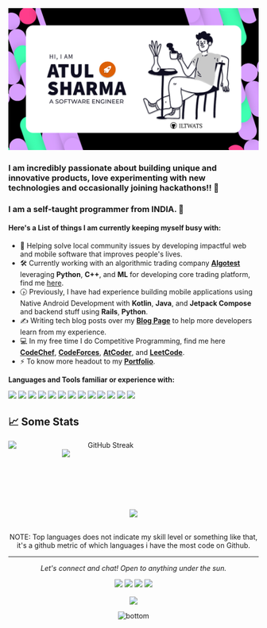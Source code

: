 
<!--
**Iltwats/Iltwats** is a ✨ _special_ ✨ repository because its `README.md` (this file) appears on your GitHub profile.-->
<img src="https://github.com/Iltwats/Iltwats/raw/master/resources/01.jpg" alt="Hero image">

### I am incredibly passionate about building unique and innovative products, love experimenting with new technologies and occasionally joining hackathons!! 👋
### I am a self-taught programmer from INDIA. 🔭
#### Here's a List of things I am currently keeping myself busy with:
- 🌱 Helping solve local community issues by developing impactful web and mobile software that improves people's lives.
- 🛠 Currently working with an algorithmic trading company **[Algotest](https://algotest.in/)** leveraging **Python**, **C++**, and **ML** for developing core trading platform, find me [here](https://github.com/atul-algotest).
- 🕟 Previously, I have had experience building mobile applications using Native Android Development with **Kotlin**, **Java**, and **Jetpack Compose** and backend stuff using **Rails**, **Python**.
- ✍️ Writing tech blog posts over my **[Blog Page](http://blog.atul-sharma.com/)** to help more developers learn from my experience.
- 💻 In my free time I do Competitive Programming, find me here **[CodeChef](https://www.codechef.com/users/atul_iltwats)**, **[CodeForces](https://codeforces.com/profile/Special_octo20)**, **[AtCoder](https://atcoder.jp/users/Special_octo20)**, and **[LeetCode](https://leetcode.com/u/Special_octo20/)**.
- ⚡ To know more headout to my **[Portfolio](https://atul-sharma.com/)**.

**Languages and Tools familiar or experience with:**  

<code><img height="40" src="https://cdn.jsdelivr.net/gh/devicons/devicon@latest/icons/cplusplus/cplusplus-plain.svg"></code> 
<code><img height="40" src="https://cdn.jsdelivr.net/gh/devicons/devicon@latest/icons/java/java-original-wordmark.svg"></code>
<code><img height="40" src="https://cdn.jsdelivr.net/gh/devicons/devicon@latest/icons/android/android-original-wordmark.svg"/></code>
<code><img height="40" src="https://cdn.jsdelivr.net/gh/devicons/devicon@latest/icons/kotlin/kotlin-original.svg"></code> 
<code><img height="40" src="https://cdn.jsdelivr.net/gh/devicons/devicon@latest/icons/rails/rails-plain-wordmark.svg"></code> 
<code><img height="40" src="https://cdn.jsdelivr.net/gh/devicons/devicon@latest/icons/ruby/ruby-original-wordmark.svg"></code> 
<code><img height="40" src="https://cdn.jsdelivr.net/gh/devicons/devicon@latest/icons/mysql/mysql-original-wordmark.svg"></code>
<code><img height="40" src="https://cdn.jsdelivr.net/gh/devicons/devicon@latest/icons/javascript/javascript-plain.svg"></code>
<code><img height="40" src="https://cdn.jsdelivr.net/gh/devicons/devicon@latest/icons/python/python-plain-wordmark.svg"></code>
<code><img height="40" src="https://cdn.jsdelivr.net/gh/devicons/devicon@latest/icons/amazonwebservices/amazonwebservices-original-wordmark.svg"></code>
<code><img height="40" src="https://cdn.jsdelivr.net/gh/devicons/devicon@latest/icons/react/react-original-wordmark.svg"></code>
<code><img height="40" src="https://cdn.jsdelivr.net/gh/devicons/devicon@latest/icons/elasticsearch/elasticsearch-original.svg"></code>
<code><img height="40" src="https://cdn.jsdelivr.net/gh/devicons/devicon@latest/icons/redis/redis-original-wordmark.svg"></code>

## 📈 Some Stats

<div align="center">
  <div align="center">
    <a href="https://www.linkedin.com/in/1220atul/" title="Go to Source">
      <img
        align="left"
        width="396"
        src="https://github-readme-streak-stats-eta-five.vercel.app?user=Iltwats&theme=react&hide_border=true" alt="GitHub Streak"
        alt="Some Records"
      />
    </a>
    <a href="https://atul-sharma.com" title="Go to Source">
      <img
        align="right"
        width="396"
        src="https://iltwats-github-readme-stats.vercel.app/api?username=Iltwats&show_icons=true&theme=react&border_color=61dafb&hide_border=true&include_all_commits=true&count_private=true"
      />
    </a>
  </div>
  <br /><br /><br /><br /><br /><br /><br /><br />
  <div align="center" title="Go to Source">
    <a href="https://github.com/Iltwats/github-readme-stats">
      <img
        width="335"
        align="center"
        src="https://iltwats-github-readme-stats.vercel.app/api/top-langs/?username=Iltwats&text_color=ffffff&icon_color=61dafb&bg_color=20232a&langs_count=8&layout=compact&border_color=61dafb&hide_border=true&hide=CSS,Makefile,Dockerfile,HTML,SCSS,Shell&exclude_repo=space_game_msLearn&size_weight=0.40&count_weight=0.75"
      />
    </a>
  </div>
  <br />
<p>NOTE: Top languages does not indicate my skill level or something like that, it's a github metric of which languages i have the most code on Github.</p>
<hr>
<p align="center">
   <i>Let's connect and chat! Open to anything under the sun.</i>
  <p align="center">
    <a href="https://twitter.com/Iltwats_Atul" alt="Twitter"><img src="https://raw.githubusercontent.com/jayehernandez/jayehernandez/3f5402efef9a0ae89211a6e04609558e862ca616/readme/twitter-fill.svg"></a>
    <a href="https://www.linkedin.com/in/1220atul/" alt="Linkedin"><img src="https://raw.githubusercontent.com/jayehernandez/jayehernandez/3f5402efef9a0ae89211a6e04609558e862ca616/readme/linkedin-fill.svg"></a>
    <a href="mailto:2012atulsharma@gmail.com" alt="Contact me"><img src="https://raw.githubusercontent.com/jayehernandez/jayehernandez/3f5402efef9a0ae89211a6e04609558e862ca616/readme/mail-fill.svg"></a>
    <a href="https://iltwats.github.io/" alt="My site"><img src="https://raw.githubusercontent.com/jayehernandez/jayehernandez/3f5402efef9a0ae89211a6e04609558e862ca616/readme/external-link-line.svg"></a>
  </p>
  <p align="center">  
     <img align="center" src="http://visitor-badge.laobi.icu/badge?page_id=Iltwats.visitor-badge"> 
  </p>
</p>

<img src="https://raw.githubusercontent.com/jayehernandez/jayehernandez/dcd7447c179f5a1131590b6ccba2223e879ab655/readme/bottom.svg" alt="bottom">
<!--
- 🔭 I’m currently working on 
- 👯 I’m looking to collaborate on ...
- 🤔 I’m looking for help with ...
- 💬 Ask me about .
- 📫 How to reach me: ...
- ⚡ Fun fact: ....
-->
<!-- <a href="https://github.com/anuraghazra/github-readme-stats">
  <img align="center" src="https://github-readme-stats.vercel.app/api/top-langs/?username=Iltwats&layout=compact&theme=radical&langs_count=10&card_width=300&hide=Makefile" />
</a>
<a href="https://github.com/anuraghazra/github-readme-stats">
  <img align="center" src="https://github-readme-stats.vercel.app/api?username=Iltwats&count_private=true&show_icons=true&theme=radical&line_height=27&v=5&include_all_commits=true" alt="Atul's github stats" />
</a> -->
